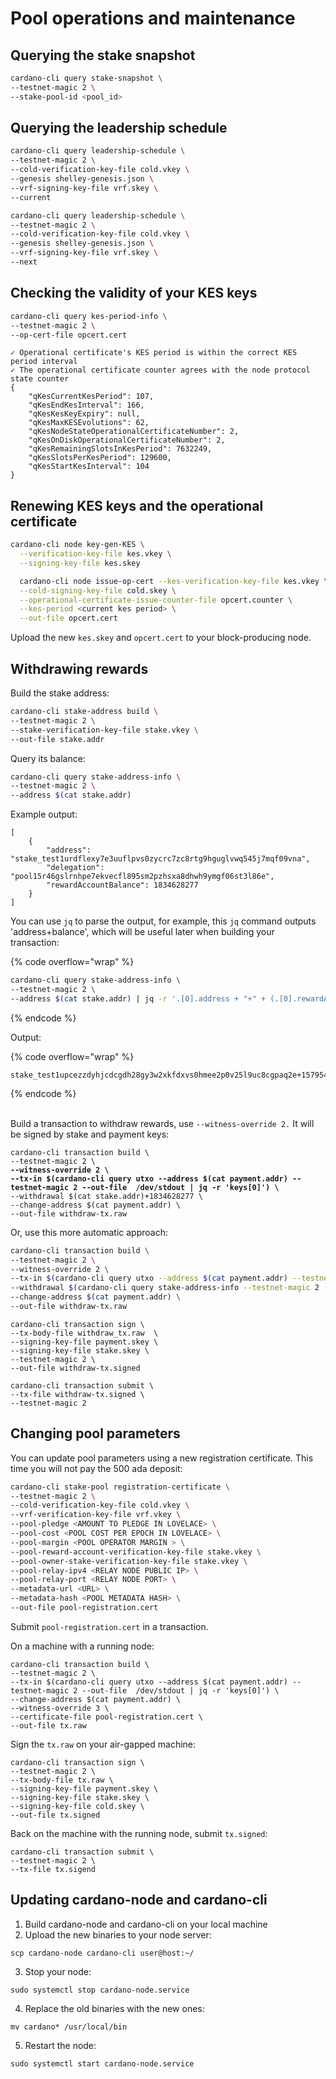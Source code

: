 # Pool operations and maintenance

## Querying the stake snapshot

```bash
cardano-cli query stake-snapshot \
--testnet-magic 2 \
--stake-pool-id <pool_id>
```

## Querying the leadership schedule

```bash
cardano-cli query leadership-schedule \
--testnet-magic 2 \
--cold-verification-key-file cold.vkey \
--genesis shelley-genesis.json \
--vrf-signing-key-file vrf.skey \
--current
```

```bash
cardano-cli query leadership-schedule \
--testnet-magic 2 \
--cold-verification-key-file cold.vkey \
--genesis shelley-genesis.json \
--vrf-signing-key-file vrf.skey \
--next
```

## Checking the validity of your KES keys

```bash
cardano-cli query kes-period-info \
--testnet-magic 2 \
--op-cert-file opcert.cert
```

```
✓ Operational certificate's KES period is within the correct KES period interval
✓ The operational certificate counter agrees with the node protocol state counter
{
    "qKesCurrentKesPeriod": 107,
    "qKesEndKesInterval": 166,
    "qKesKesKeyExpiry": null,
    "qKesMaxKESEvolutions": 62,
    "qKesNodeStateOperationalCertificateNumber": 2,
    "qKesOnDiskOperationalCertificateNumber": 2,
    "qKesRemainingSlotsInKesPeriod": 7632249,
    "qKesSlotsPerKesPeriod": 129600,
    "qKesStartKesInterval": 104
}
```

## Renewing KES keys and the operational certificate

```bash
cardano-cli node key-gen-KES \
  --verification-key-file kes.vkey \
  --signing-key-file kes.skey
```

```bash
  cardano-cli node issue-op-cert --kes-verification-key-file kes.vkey \
  --cold-signing-key-file cold.skey \
  --operational-certificate-issue-counter-file opcert.counter \
  --kes-period <current kes period> \
  --out-file opcert.cert
```

Upload the new `kes.skey` and `opcert.cert` to your block-producing node.

## Withdrawing rewards

Build the stake address:

```bash
cardano-cli stake-address build \
--testnet-magic 2 \
--stake-verification-key-file stake.vkey \
--out-file stake.addr
```

Query its balance:

```bash
cardano-cli query stake-address-info \
--testnet-magic 2 \
--address $(cat stake.addr)
```

Example output:&#x20;

```
[
    {
        "address": "stake_test1urdflexy7e3uuflpvs0zycrc7zc8rtg9hguglvwq545j7mqf09vna",
        "delegation": "pool15r46gslrnhpe7ekvecfl895sm2pzhsxa8dhwh9ymgf06st3l86e",
        "rewardAccountBalance": 1834628277
    }
]
```

You can use `jq` to parse the output, for example, this `jq` command outputs 'address+balance', which will be useful later when building your transaction:

{% code overflow="wrap" %}
```bash
cardano-cli query stake-address-info \
--testnet-magic 2 \
--address $(cat stake.addr) | jq -r '.[0].address + "+" + (.[0].rewardAccountBalance|tostring)'
```
{% endcode %}

Output:

{% code overflow="wrap" %}
```
stake_test1upcezzdyhjcdcgdh28gy3w2xkfdxvs0hmee2p0v25l9uc8cgpaq2e+1579546084
```
{% endcode %}

\
Build a transaction to withdraw rewards, use `--witness-override 2.` It will be signed by stake and payment keys:

<pre class="language-bash"><code class="lang-bash">cardano-cli transaction build \
--testnet-magic 2 \
<strong>--witness-override 2 \
</strong><strong>--tx-in $(cardano-cli query utxo --address $(cat payment.addr) --testnet-magic 2 --out-file  /dev/stdout | jq -r 'keys[0]') \
</strong>--withdrawal $(cat stake.addr)+1834628277 \
--change-address $(cat payment.addr) \
--out-file withdraw-tx.raw
</code></pre>

Or, use this more automatic approach: 

```bash
cardano-cli transaction build \
--testnet-magic 2 \
--witness-override 2 \
--tx-in $(cardano-cli query utxo --address $(cat payment.addr) --testnet-magic 2 --out-file  /dev/stdout | jq -r 'keys[0]') \
--withdrawal $(cardano-cli query stake-address-info --testnet-magic 2 --address $(cat stake.addr) | jq -r '.[0].address + "+" + (.[0].rewardAccountBalance|tostring)') \
--change-address $(cat payment.addr) \
--out-file withdraw-tx.raw
```

```
cardano-cli transaction sign \
--tx-body-file withdraw_tx.raw  \
--signing-key-file payment.skey \
--signing-key-file stake.skey \
--testnet-magic 2 \
--out-file withdraw-tx.signed
```

```
cardano-cli transaction submit \
--tx-file withdraw-tx.signed \
--testnet-magic 2
```

## Changing pool parameters

You can update pool parameters using a new registration certificate. This time you will not pay the 500 ada deposit:&#x20;

```bash
cardano-cli stake-pool registration-certificate \
--testnet-magic 2 \
--cold-verification-key-file cold.vkey \
--vrf-verification-key-file vrf.vkey \
--pool-pledge <AMOUNT TO PLEDGE IN LOVELACE> \
--pool-cost <POOL COST PER EPOCH IN LOVELACE> \
--pool-margin <POOL OPERATOR MARGIN > \
--pool-reward-account-verification-key-file stake.vkey \
--pool-owner-stake-verification-key-file stake.vkey \
--pool-relay-ipv4 <RELAY NODE PUBLIC IP> \
--pool-relay-port <RELAY NODE PORT> \
--metadata-url <URL> \
--metadata-hash <POOL METADATA HASH> \
--out-file pool-registration.cert
```

Submit `pool-registration.cert` in a transaction.&#x20;

On a machine with a running node:

```
cardano-cli transaction build \
--testnet-magic 2 \
--tx-in $(cardano-cli query utxo --address $(cat payment.addr) --testnet-magic 2 --out-file  /dev/stdout | jq -r 'keys[0]') \
--change-address $(cat payment.addr) \
--witness-override 3 \
--certificate-file pool-registration.cert \
--out-file tx.raw
```

Sign the `tx.raw` on your air-gapped machine:

```
cardano-cli transaction sign \
--testnet-magic 2 \
--tx-body-file tx.raw \
--signing-key-file payment.skey \
--signing-key-file stake.skey \
--signing-key-file cold.skey \
--out-file tx.signed
```

Back on the machine with the running node, submit `tx.signed`:&#x20;

```
cardano-cli transaction submit \
--testnet-magic 2 \
--tx-file tx.sigend 
```

## Updating cardano-node and cardano-cli

1. Build cardano-node and cardano-cli on your local machine
2. Upload the new binaries to your node server:

```
scp cardano-node cardano-cli user@host:~/ 
```

3. Stop your node:

```
sudo systemctl stop cardano-node.service
```

4. Replace the old binaries with the new ones:

```
mv cardano* /usr/local/bin 
```

5. Restart the node:

```
sudo systemctl start cardano-node.service
```
